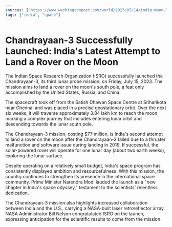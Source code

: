 ```yaml
---
sources: ["https://www.washingtonpost.com/world/2023/07/14/india-moon-launch-space-chandrayaan/", "https://www.tribuneindia.com/news/nation/perfect-launch-chandrayaan-3-begins-6-week-odyssey-to-moon-525659"]
tags: ["india", "space"]
---
```

# Chandrayaan-3 Successfully Launched: India's Latest Attempt to Land a Rover on the Moon

The Indian Space Research Organization (ISRO) successfully launched the Chandrayaan-3, its third lunar probe mission, on Friday, July 15, 2023. The mission aims to land a rover on the moon's south pole, a feat only accomplished by the United States, Russia, and China.

The spacecraft took off from the Satish Dhawan Space Centre at Sriharikota near Chennai and was placed in a precise geostationary orbit. Over the next six weeks, it will traverse approximately 3.84 lakh km to reach the moon, marking a complex journey that includes entering lunar orbit and descending towards the lunar south pole.

The Chandrayaan-3 mission, costing $77 million, is India's second attempt to land a rover on the moon after the Chandrayaan-2 failed due to a thruster malfunction and software issue during landing in 2019. If successful, the solar-powered rover will operate for one lunar day (about two earth weeks), exploring the lunar surface.

Despite operating on a relatively small budget, India's space program has consistently displayed ambition and resourcefulness. With this mission, the country continues to strengthen its presence in the international space community. Prime Minister Narendra Modi lauded the launch as a "new chapter in India's space odyssey," testament to the scientists' relentless dedication.

The Chandrayaan-3 mission also highlights increased collaboration between India and the U.S., carrying a NASA-built laser retroreflector array. NASA Administrator Bill Nelson congratulated ISRO on the launch, expressing anticipation for the scientific results to come from the mission.